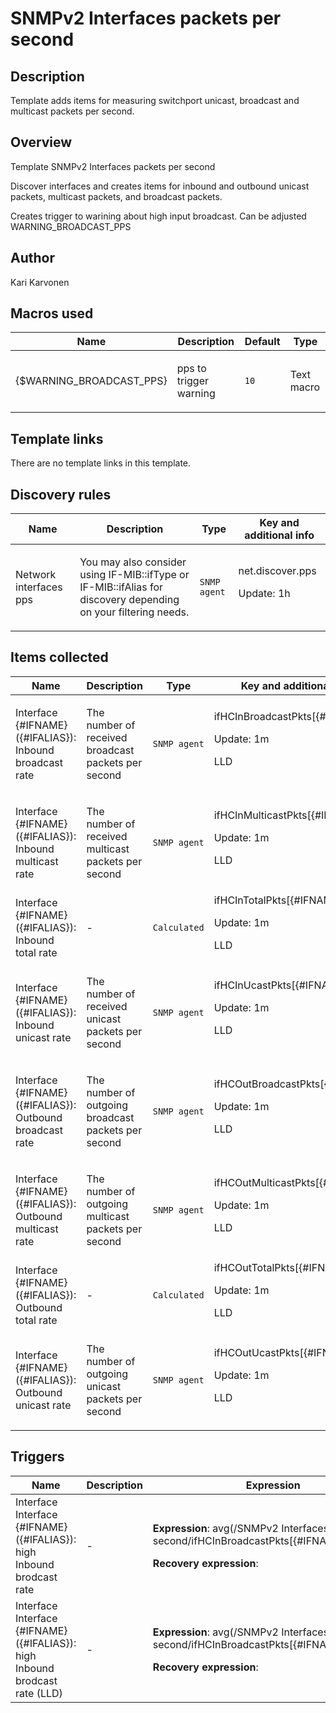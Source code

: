 # SNMPv2 Interfaces packets per second

## Description

Template adds items for measuring switchport unicast, broadcast and multicast packets per second.

## Overview

Template SNMPv2 Interfaces packets per second


Discover interfaces and creates items for inbound and outbound unicast packets, multicast packets, and broadcast packets.


Creates trigger to warining about high input broadcast. Can be adjusted WARNING\_BROADCAST\_PPS


 



## Author

Kari Karvonen

## Macros used

|Name|Description|Default|Type|
|----|-----------|-------|----|
|{$WARNING_BROADCAST_PPS}|<p>pps to trigger warning</p>|`10`|Text macro|


## Template links

There are no template links in this template.

## Discovery rules

|Name|Description|Type|Key and additional info|
|----|-----------|----|----|
|Network interfaces pps|<p>You may also consider using IF-MIB::ifType or IF-MIB::ifAlias for discovery depending on your filtering needs.</p>|`SNMP agent`|net.discover.pps<p>Update: 1h</p>|


## Items collected

|Name|Description|Type|Key and additional info|
|----|-----------|----|----|
|Interface {#IFNAME}({#IFALIAS}): Inbound broadcast rate|<p>The number of received broadcast packets per second</p>|`SNMP agent`|ifHCInBroadcastPkts[{#IFNAME}]<p>Update: 1m</p><p>LLD</p>|
|Interface {#IFNAME}({#IFALIAS}): Inbound multicast rate|<p>The number of received multicast packets per second</p>|`SNMP agent`|ifHCInMulticastPkts[{#IFNAME}]<p>Update: 1m</p><p>LLD</p>|
|Interface {#IFNAME}({#IFALIAS}): Inbound total rate|<p>-</p>|`Calculated`|ifHCInTotalPkts[{#IFNAME}]<p>Update: 1m</p><p>LLD</p>|
|Interface {#IFNAME}({#IFALIAS}): Inbound unicast rate|<p>The number of received unicast packets per second</p>|`SNMP agent`|ifHCInUcastPkts[{#IFNAME}]<p>Update: 1m</p><p>LLD</p>|
|Interface {#IFNAME}({#IFALIAS}): Outbound broadcast rate|<p>The number of outgoing broadcast packets per second</p>|`SNMP agent`|ifHCOutBroadcastPkts[{#IFNAME}]<p>Update: 1m</p><p>LLD</p>|
|Interface {#IFNAME}({#IFALIAS}): Outbound multicast rate|<p>The number of outgoing multicast packets per second</p>|`SNMP agent`|ifHCOutMulticastPkts[{#IFNAME}]<p>Update: 1m</p><p>LLD</p>|
|Interface {#IFNAME}({#IFALIAS}): Outbound total rate|<p>-</p>|`Calculated`|ifHCOutTotalPkts[{#IFNAME}]<p>Update: 1m</p><p>LLD</p>|
|Interface {#IFNAME}({#IFALIAS}): Outbound unicast rate|<p>The number of outgoing unicast packets per second</p>|`SNMP agent`|ifHCOutUcastPkts[{#IFNAME}]<p>Update: 1m</p><p>LLD</p>|


## Triggers

|Name|Description|Expression|Priority|
|----|-----------|----------|--------|
|Interface Interface {#IFNAME}({#IFALIAS}): high Inbound brodcast rate|<p>-</p>|<p>**Expression**: avg(/SNMPv2 Interfaces packets per second/ifHCInBroadcastPkts[{#IFNAME}],1s)>=10</p><p>**Recovery expression**: </p>|warning|
|Interface Interface {#IFNAME}({#IFALIAS}): high Inbound brodcast rate (LLD)|<p>-</p>|<p>**Expression**: avg(/SNMPv2 Interfaces packets per second/ifHCInBroadcastPkts[{#IFNAME}],1s)>=10</p><p>**Recovery expression**: </p>|warning|
